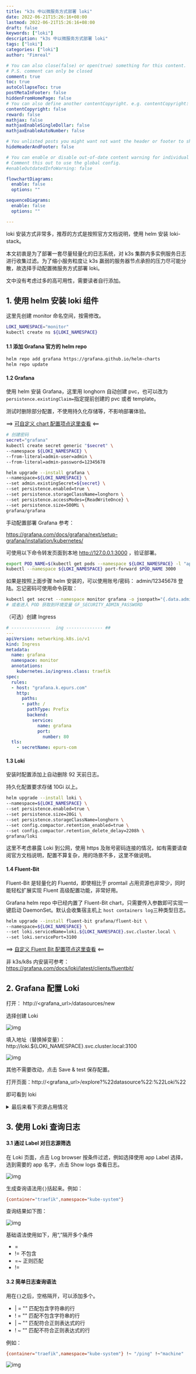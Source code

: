 ```yaml
---
title: "k3s 中以微服务方式部署 loki"
date: 2022-06-21T15:26:16+08:00
lastmod: 2022-06-21T15:26:16+08:00
draft: false
keywords: ["loki"]
description: "k3s 中以微服务方式部署 loki"
tags: ["loki"]
categories: ["loki"]
author: "Fimreal"

# You can also close(false) or open(true) something for this content.
# P.S. comment can only be closed
comment: true
toc: true
autoCollapseToc: true
postMetaInFooter: false
hiddenFromHomePage: false
# You can also define another contentCopyright. e.g. contentCopyright: "This is another copyright."
contentCopyright: false
reward: false
mathjax: false
mathjaxEnableSingleDollar: false
mathjaxEnableAutoNumber: false

# You unlisted posts you might want not want the header or footer to show
hideHeaderAndFooter: false

# You can enable or disable out-of-date content warning for individual post.
# Comment this out to use the global config.
#enableOutdatedInfoWarning: false

flowchartDiagrams:
  enable: false
  options: ""

sequenceDiagrams:
  enable: false
  options: ""

---
```


loki 安装方式非常多，推荐的方式是按照官方文档说明，使用 helm 安装 loki-stack。

本文初衷是为了部署一套尽量轻量化的日志系统，对 k3s 集群内多实例服务日志进行收集过滤。为了缩小服务粒度让 k3s 羸弱的服务器节点承担的压力尽可能分散，故选择手动配置微服务方式部署 loki。

文中没有考虑过多的高可用性，需要读者自行添加。

<!--more-->

## 1. 使用 helm 安装 loki 组件

这里先创建 monitor 命名空间，按需修改。

```bash
LOKI_NAMESPACE="monitor"
kubectl create ns ${LOKI_NAMESPACE}
```

#### 1.1 添加 Grafana 官方的 helm repo

```bash
helm repo add grafana https://grafana.github.io/helm-charts
helm repo update
```

#### 1.2 Grafana

使用 helm 安装 Grafana，这里用 longhorn 自动创建 pvc，也可以改为`persistence.existingClaim=`指定提前创建的 pvc 或者 template。

测试时删除部分配置，不使用持久化存储等，不影响部署体验。

==> [可自定义 chart 配置项点这里查看](https://github.com/grafana/helm-charts/blob/main/charts/grafana/README.md) <==

```bash
# 创建密码
secret="grafana"
kubectl create secret generic "$secret" \
--namespace ${LOKI_NAMESPACE} \
--from-literal=admin-user=admin \
--from-literal=admin-password=12345678

helm upgrade --install grafana \
--namespace=${LOKI_NAMESPACE} \
--set admin.existingSecret=${secret} \
--set persistence.enabled=true \
--set persistence.storageClassName=longhorn \
--set persistence.accessModes={ReadWriteOnce} \
--set persistence.size=500Mi \
grafana/grafana
```

手动配置部署 Grafana 参考：

https://grafana.com/docs/grafana/next/setup-grafana/installation/kubernetes/



可使用以下命令转发页面到本地 http://127.0.0.1:3000 ，验证部署。

```bash
export POD_NAME=$(kubectl get pods --namespace ${LOKI_NAMESPACE} -l "app.kubernetes.io/name=grafana,app.kubernetes.io/instance=grafana" -o jsonpath="{.items[0].metadata.name}")
kubectl --namespace ${LOKI_NAMESPACE} port-forward $POD_NAME 3000
```

如果是按照上面步骤 helm 安装的，可以使用账号/密码： admin/12345678 登陆。忘记密码可使用命令获取：

```bash
kubectl get secret --namespace monitor grafana -o jsonpath="{.data.admin-password}" | base64 --decode ; echo
# 或者进入 POD 获取到环境变量 GF_SECURITY_ADMIN_PASSWORD
```



（可选）创建 Ingress

```yaml
# ---------------  ing -------------- ##
---
apiVersion: networking.k8s.io/v1
kind: Ingress
metadata:
  name: grafana
  namespace: monitor
  annotations:
    kubernetes.io/ingress.class: traefik
spec:
  rules:
  - host: "grafana.k.epurs.com"
    http:
      paths:
      - path: /
        pathType: Prefix
        backend:
          service:
            name: grafana
            port:
              number: 80
  tls:
    - secretName: epurs-com
```

#### 1.3 Loki

安装时配置添加上自动删除 92 天前日志。

持久化配置要求存储 10Gi 以上。

```bash
helm upgrade --install loki \
--namespace=${LOKI_NAMESPACE} \
--set persistence.enabled=true \
--set persistence.size=20Gi \
--set persistence.storageClassName=longhorn \
--set config.compactor.retention_enabled=true \
--set config.compactor.retention_delete_delay=2208h \
grafana/loki
```

这里不考虑暴露 Loki 到公网，使用 https 及账号密码连接的情况，如有需要请查阅官方文档说明，配置不算复杂，用的场景不多，这里不做说明。

#### 1.4 Fluent-Bit

Fluent-Bit 是轻量化的 Fluentd，即使相比于 promtail 占用资源也非常少，同时能轻松扩展实现 Fluent 高级配置功能，非常好用。

Grafana helm repo 中已经内置了 Fluent-Bit chart，只需要传入参数即可实现一键启动 DaemonSet。默认会收集宿主机上 `host containers log`三种类型日志。

```bash
helm upgrade --install fluent-bit grafana/fluent-bit \
--namespace=${LOKI_NAMESPACE} \
--set loki.serviceName=loki.${LOKI_NAMESPACE}.svc.cluster.local \
--set loki.servicePort=3100
```

==> [自定义 Fluent Bit 配置项点这里查看](https://github.com/grafana/helm-charts/tree/main/charts/fluent-bit) <==



非 k3s/k8s 内安装可参考：https://grafana.com/docs/loki/latest/clients/fluentbit/

## 2. Grafana 配置 Loki

打开： http://<grafana_url>/datasources/new

选择创建 Loki

![img](https://od.epurs.com/images/2022/06/21/4QpacQz2Si/%E5%88%9B%E5%BB%BAloki.png)

填入地址（替换掉变量）：http://loki.${LOKI_NAMESPACE}.svc.cluster.local:3100

![img](https://od.epurs.com/images/2022/06/21/laVa2Ga8ve/loki%E5%9C%B0%E5%9D%80.png?)

其他不需要改动，点击 Save & test 保存配置。

打开页面：http://<grafana_url>/explore?%22datasource%22:%22Loki%22

即可看到 loki



<details class="lake-collapse"><summary id="ue6e44f40"><span class="ne-text">最后来看下资源占用情况</span></summary><pre data-language="bash" id="smfiQ" class="ne-codeblock language-bash" style="border: 1px solid #e8e8e8; border-radius: 2px; background: #f9f9f9; padding: 16px; font-size: 13px; color: #595959">kubectl top po -nmonitor
NAME                               CPU(cores)   MEMORY(bytes)
fluent-bit-fluent-bit-loki-2rnr4   4m           45Mi
fluent-bit-fluent-bit-loki-bgxzz   13m          17Mi
fluent-bit-fluent-bit-loki-zkdz7   2m           22Mi
grafana-5df8dcb7cd-cfs8s           1m           30Mi
loki-0                             6m           40Mi</pre><p id="u3a7c8218" class="ne-p" style="margin: 0; padding: 0; min-height: 24px"><span class="ne-text">fluent-bit 跑起来好像也没有说的占用那么低，好在不用特别配置，暂时不考虑限制 cpu 用量了。</span></p></details>

## 3. 使用 Loki 查询日志

#### 3.1 通过 Label 对日志源筛选

在 Loki 页面，点击 Log browser 按条件过滤，例如选择使用 app Label 选择，选到需要的 app 名字，点击 Show logs 查看日志。

![img](https://od.epurs.com/images/2022/06/21/7nZtXldBKY/%E6%97%A5%E5%BF%97%E9%80%89%E6%8B%A9.png)

生成查询语法用`{}`括起来。例如：

```bash
{container="traefik",namespace="kube-system"} 
```

查询结果如下图：

![img](https://od.epurs.com/images/2022/06/21/kIpsE1YRFl/%E6%97%A5%E5%BF%97%E6%9F%A5%E8%AF%A2.png)

基础语法使用如下，用“,”隔开多个条件

- = 
- != 不包含
- =~ 正则匹配
- != 

#### 3.2 简单日志查询语法

用在`{}`之后，空格隔开，可以添加多个。

- | = "<string>"	匹配包含字符串的行
- ! = "<string>"	匹配不包含字符串的行
- | ~ "<string>"	匹配符合正则表达式的行
- ! ~ "<string>"	匹配不符合正则表达式的行



例如：

```bash
{container="traefik",namespace="kube-system"} !~ "/ping" !~"machine"
```

![img](https://od.epurs.com/images/2022/06/21/ZInO7Q6528/%E6%97%A5%E5%BF%97%E6%9F%A5%E8%AF%A22.png)
